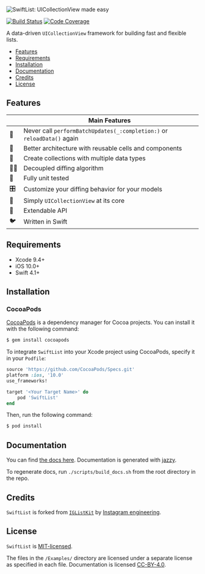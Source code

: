 ![SwiftList: UICollectionView made easy](https://raw.githubusercontent.com/zhubofei/SwiftList/master/Resources/swiftlist.png)

[![Build Status](https://travis-ci.com/zhubofei/SwiftList.svg?branch=master)](https://travis-ci.com/zhubofei/SwiftList)
[![Code Coverage](https://codecov.io/gh/zhubofei/SwiftList/branch/master/graph/badge.svg)](https://codecov.io/gh/zhubofei/SwiftList)

A data-driven `UICollectionView` framework for building fast and flexible lists.

- [Features](#features)
- [Requirements](#requirements)
- [Installation](#installation)
- [Documentation](#documentation)
- [Credits](#credits)
- [License](#license)

## Features

|  | Main Features  |
---|-----------------
📵 | Never call `performBatchUpdates(_:completion:)` or `reloadData()` again
🏯 | Better architecture with reusable cells and components
🍱 | Create collections with multiple data types
👯‍♀️| Decoupled diffing algorithm
🔬 | Fully unit tested
🎛 | Customize your diffing behavior for your models
🍫 | Simply `UICollectionView` at its core
🦄 | Extendable API
🐦 | Written in Swift

## Requirements

- Xcode 9.4+
- iOS 10.0+
- Swift 4.1+

## Installation

### CocoaPods

[CocoaPods](https://cocoapods.org) is a dependency manager for Cocoa projects. You can install it with the following command:

```bash
$ gem install cocoapods
```

To integrate `SwiftList` into your Xcode project using CocoaPods, specify it in your `Podfile`:

```ruby
source 'https://github.com/CocoaPods/Specs.git'
platform :ios, '10.0'
use_frameworks!

target '<Your Target Name>' do
    pod 'SwiftList'
end
```

Then, run the following command:

```bash
$ pod install
```

## Documentation

You can find [the docs here](https://zhubofei.github.io/SwiftList). Documentation is generated with [jazzy](https://github.com/realm/jazzy).

To regenerate docs, run `./scripts/build_docs.sh` from the root directory in the repo.

## Credits

`SwiftList` is forked from [`IGListKit`](https://github.com/Instagram/IGListKit) by [Instagram engineering](https://engineering.instagram.com/).

## License

`SwiftList` is [MIT-licensed](./LICENSE).

The files in the `/Examples/` directory are licensed under a separate license as specified in each file. Documentation is licensed [CC-BY-4.0](https://creativecommons.org/licenses/by/4.0/).
